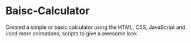 # Baisc-Calculator
Created a simple or basic calculator using the HTML, CSS, JavaScript and used more animations, scripts to give a awesome look.

